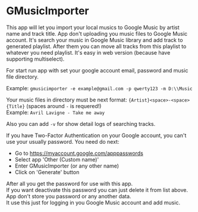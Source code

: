 # GMusicImporter

This app will let you import your local musics to Google Music by artist name and track title. 
App don't uploading you music files to Google Music account. It's search your music in Google Music 
library and add track to generated playlist. After them you can move all tracks from this playlist 
to whatever you need playlist. It's easy in web version (because have supporting multiselect).

For start run app with set your google account email, password and music file directory.

Example: `gmusicimporter -e example@gmail.com -p qwerty123 -m D:\\Music`

Your music files in directory must be next format: `{Artist}<space>-<space>{Title}` (spaces around `-` is requered!) <br />
Example: `Avril Lavigne - Take me away`

Also you can add `-v` for show detail logs of searching tracks.

If you have Two-Factor Authentication on your Google account, you can't use your usually password.
You need do next:
 - Go to https://myaccount.google.com/apppasswords 
 - Select app 'Other (Custom name)' 
 - Enter GMusicImporter (or any other name)
 - Click on 'Generate' button
 
After all you get the password for use with this app. <br/>
If you want deactivate this password you can just delete it from list above. <br />
App don't store you password or any another data. <br />
It use this just for logging in you Google Music account and add music.
